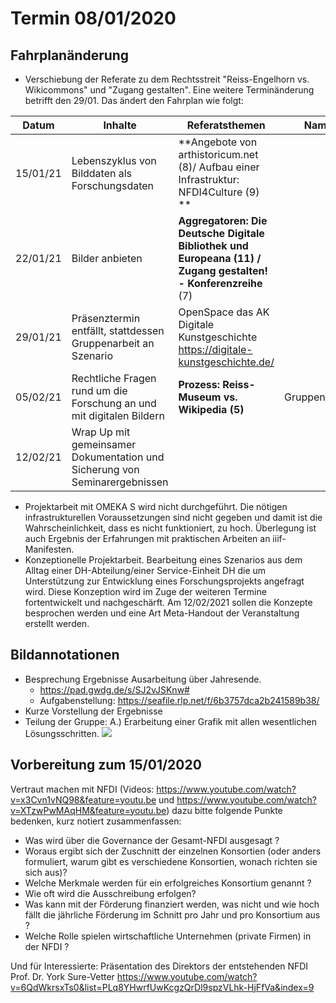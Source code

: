 # Termin 08/01/2020

## Fahrplanänderung

* Verschiebung der Referate zu dem Rechtsstreit "Reiss-Engelhorn vs. Wikicommons" und "Zugang gestalten". Eine weitere Terminänderung betrifft den 29/01. Das ändert den Fahrplan wie folgt:

| Datum    | Inhalte                                                                    | Referatsthemen                                                                                                 | Name                                            |
| -------- | -------------------------------------------------------------------------- | -------------------------------------------------------------------------------------------------------------- | ----------------------------------------------- |
| 15/01/21 | Lebenszyklus von Bilddaten als Forschungsdaten                             | **Angebote von arthistoricum.net (8)/ Aufbau einer Infrastruktur: NFDI4Culture (9) **                          |  |
| 22/01/21 | Bilder anbieten                                                            | **Aggregatoren: Die Deutsche Digitale Bibliothek und Europeana (11) / Zugang gestalten! - Konferenzreihe** (7) |  |
| 29/01/21 | Präsenztermin entfällt, stattdessen Gruppenarbeit an Szenario              | OpenSpace das AK Digitale Kunstgeschichte <https://digitale-kunstgeschichte.de/>                               |                                                 |
| 05/02/21 | Rechtliche Fragen rund um die Forschung an und mit digitalen Bildern       | **Prozess: Reiss-Museum vs. Wikipedia (5)**                                                                    |  Gruppenarbeit           |
| 12/02/21 | Wrap Up mit gemeinsamer Dokumentation und Sicherung von Seminarergebnissen |                                                                                                                |                                                 |

* Projektarbeit mit OMEKA S wird nicht durchgeführt. Die nötigen infrastrukturellen Voraussetzungen sind nicht gegeben und damit ist die Wahrscheinlichkeit, dass es nicht funktioniert, zu hoch. Überlegung ist auch Ergebnis der Erfahrungen mit praktischen Arbeiten an iiif-Manifesten.
* Konzeptionelle Projektarbeit. Bearbeitung eines Szenarios aus dem Alltag einer DH-Abteilung/einer Service-Einheit DH die um Unterstützung zur Entwicklung eines Forschungsprojekts angefragt wird. Diese Konzeption wird im Zuge der weiteren Termine fortentwickelt und nachgeschärft. Am 12/02/2021 sollen die Konzepte besprochen werden und eine Art Meta-Handout der Veranstaltung erstellt werden.

## Bildannotationen

* Besprechung Ergebnisse Ausarbeitung über Jahresende. 
  * <https://pad.gwdg.de/s/SJ2vJSKnw#> 
  * Aufgabenstellung: <https://seafile.rlp.net/f/6b3757dca2b241589b38/>
* Kurze Vorstellung der Ergebnisse
* Teilung der Gruppe:
  A.) Erarbeitung einer Grafik mit allen wesentlichen Lösungsschritten. 
  ![](https://seafile.rlp.net/lib/473bb117-df79-4864-afbd-bd3822f5e8f3/file/images/auto-upload/image-1610117364691.png?raw=1)

## Vorbereitung zum 15/01/2020

Vertraut machen mit NFDI (Videos: <https://www.youtube.com/watch?v=x3Cvn1vNQ98&feature=youtu.be> und <https://www.youtube.com/watch?v=XTzwPwMAqHM&feature=youtu.be>) dazu bitte folgende Punkte bedenken, kurz notiert zusammenfassen:

* Was wird über die Governance der Gesamt-NFDI ausgesagt ?
* Woraus ergibt sich der Zuschnitt der einzelnen Konsortien (oder anders formuliert, warum gibt es verschiedene Konsortien, wonach richten sie sich aus)?
* Welche Merkmale werden für ein erfolgreiches Konsortium genannt ?
* Wie oft wird die Ausschreibung erfolgen?
* Was kann mit der Förderung finanziert werden, was nicht und wie hoch fällt die jährliche Förderung im Schnitt pro Jahr und pro Konsortium aus ?
* Welche Rolle spielen wirtschaftliche Unternehmen (private Firmen) in der NFDI ?

Und für Interessierte: Präsentation des Direktors der entstehenden NFDI Prof. Dr. York Sure-Vetter <https://www.youtube.com/watch?v=6QdWkrsxTs0&list=PLq8YHwrfUwKcgzQrDl9spzVLhk-HjFfVa&index=9>   

